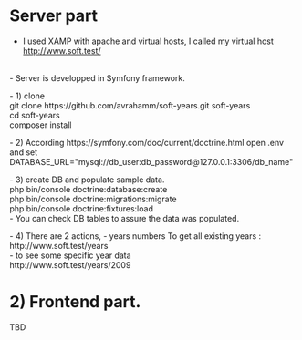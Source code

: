 # Server part
- I used XAMP with apache and virtual hosts, 
  I called my virtual host http://www.soft.test/ 
 <br/>
- Server is developped in Symfony framework.
<p>
- 1) clone 
<br/>
git clone https://github.com/avrahamm/soft-years.git soft-years
  <br/>
 cd soft-years
<br/>
composer install
</p>
<p>
- 2) According https://symfony.com/doc/current/doctrine.html 
  open .env and set
  DATABASE_URL="mysql://db_user:db_password@127.0.0.1:3306/db_name"
</p>

<p>
- 3) create DB and populate sample data.
 <br/>
php bin/console doctrine:database:create
<br/>
php bin/console doctrine:migrations:migrate
<br/>
php bin/console doctrine:fixtures:load
<br/>
- You can check DB tables to assure the data was populated.
  </p>

<p>
- 4) There are 2 actions,
- years numbers To get all existing years : 
<br/>
   http://www.soft.test/years 
 <br/>
- to see some specific year data
<br/>
  http://www.soft.test/years/2009
 </p>

# 2) Frontend part.
TBD
